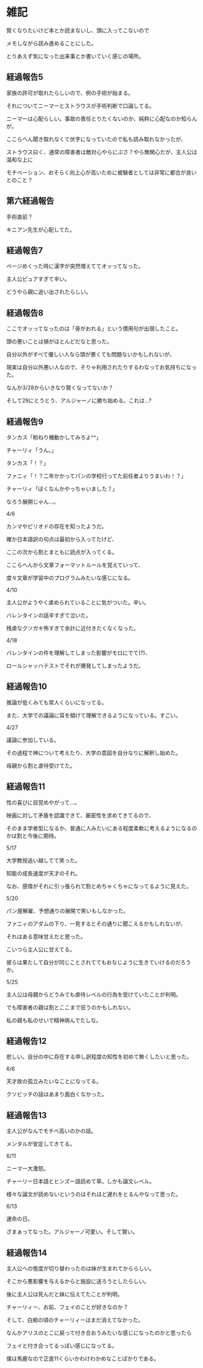 # 雑記

賢くなりたいけど本とか読まないし、頭に入ってこないので

メモしながら読み進めることにした。

とりあえず気になった出来事とか書いていく感じの場所。

## 経過報告5

家族の許可が取れたらしいので、例の手術が始まる。

それについてニーマーとストラウスが手術判断で口論してる。

ニーマーは心配らしい。事故の責任とりたくないのか、純粋に心配なのか知らんが。

ここらへん聞き取れなくて伏字になっていたので私も読み取れなかったが、

ストラウス曰く、通常の障害者は敵対心やらにぶさ？やら無関心だが、主人公は温和な上に

モチベーション、おそらく向上心が高いために被験者としては非常に都合が良いとのこと？

## 第六経過報告

手術直前？

キニアン先生が心配してた。

## 経過報告7

ページめくった時に漢字が突然増えててオッってなった。

主人公ピュアすぎて辛い。

どうやら親に追い出されたらしい。

## 経過報告8

ここでオッってなったのは「骨がおれる」という慣用句が出現したこと。

頭の悪いことは損がほとんどだなと思った。

自分以外がすべて優しい人なら頭が悪くても問題ないかもしれないが、

現実は自分以外悪い人なので、そりゃ利用されたりするわなってお気持ちになった。

なんか3/28からいきなり賢くなってないか？

そして29にとうとう、アルジャーノに勝ち始める。これは...?

## 経過報告9

タンカス「粉ねり機動かしてみろよ^^」

チャーリィ「うん。」

タンカス「！？」

ファニィ「！？二年かかってパンの学校行ってた前任者よりうまいわ！？」

チャーリィ「ぼくなんかやっちゃいました？」

なろう展開じゃん...。

4/6

カンマやピリオドの存在を知ったようだ。

確か日本語訳の句点は最初から入ってたけど、

ここの次から割とまともに読点が入ってくる。

ここらへんから文章フォーマットルールを覚えていって、

度々文章が学習中のプログラムみたいな感じになる。

4/10

主人公がようやく虐められていることに気がついた。辛い。

バレンタインの話辛すぎて泣いた。

残虐なクソガキ怖すぎて余計に近付きたくなくなった。

4/18

バレンタインの件を理解してしまった影響がモロにでて(?)、

ロールシャッハテストでそれが爆発してしまったようだ。

## 経過報告10

推論が低くみても常人くらいになってる。

また、大学での議論に耳を傾けて理解できるようになっている。すごい。

4/27

議論に参加している。

その過程で神について考えたり、大学の意図を自分なりに解釈し始めた。

母親から割と虐待受けてた。

## 経過報告11

性の喜びに目覚めやがって...。

映画に対して矛盾を認識できて、厳密性を求めてきてるので、

そのまま学者型になるか、普通に人みたいにある程度柔軟に考えるようになるのかは割と今後に期待。

5/17

大学教授追い越してて笑った。

知能の成長速度が天才のそれ。

なお、感情がそれに引っ張られて割とめちゃくちゃになってるように見えた。

5/20

パン屋解雇、予想通りの展開で笑いもしなかった。

ファニィのアダムの下り、一見するとその通りに聞こえるかもしれないが、

それはある意味甘えだと思った。

こいつら主人公に甘えてる。

彼らは果たして自分が同じことされててもおなじように生きていけるのだろうか。

5/25

主人公は母親からどうみても虐待レベルの行為を受けていたことが判明。

でも障害者の親は割とここまで狂うのかもしれない。

私の親も私のせいで精神病んでたしな。　

## 経過報告12

悲しい。自分の中に存在する申し訳程度の知性を初めて無くしたいと思った。

6/6

天才故の孤立みたいなことになってる。

クソビッチの話はあまり面白くなかった。

## 経過報告13

主人公がなんでモチベ高いのかの話。

メンタルが安定してきてる。

6/11

ニーマー大激怒。

チャーリー日本語とヒンズー語読めて草。しかも論文レベル。

様々な論文が読めないというのはそれほど遅れをとるんやなって思った。

6/13

運命の日。

ざまぁってなった。アルジャーノ可愛い。そして賢い。

## 経過報告14

主人公への態度が切り替わったのは妹が生まれてかららしい。

そこから悪影響を与えるからと施設に送ろうとしたらしい。

後に主人公は死んだと妹に伝えてたことが判明。

チャーリィー、お前、フェイのことが好きなのか？

そして、白痴の頃のチャーリィーはまだ消えてなかった。

なんかアリスのとこに戻って付き合おうみたいな感じになったのかと思ったら

フェイと付き合ってるっぽい感じになってる。

僕は馬鹿なので正直11くらいかわけわかめなことばかりである。
